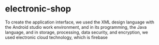 # electronic-shop
To create the application interface, we used the XML design language with the Android studio work environment, and in its programming, the Java language, and in storage, processing, data security, and encryption, we used electronic cloud technology, which is firebase
